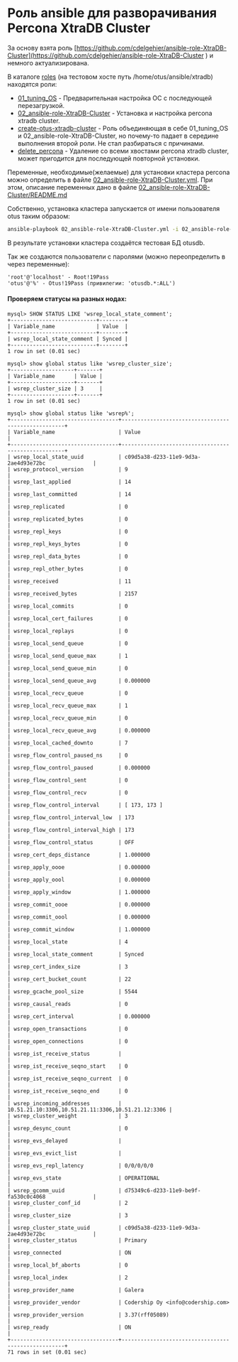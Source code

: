 # Роль ansible для разворачивания Percona XtraDB Cluster

За основу взята роль [https://github.com/cdelgehier/ansible-role-XtraDB-Cluster](https://github.com/cdelgehier/ansible-role-XtraDB-Cluster ) и немного актуализирована.

В каталоге [roles](roles/) (на тестовом хосте путь /home/otus/ansible/xtradb) находятся роли:
-  [01_tuning_OS](roles/01_tuning_OS) - Предварительная настройка ОС с последующей перезагрузкой.
- [02_ansible-role-XtraDB-Cluster](roles/02_ansible-role-XtraDB-Cluster) - Установка и настройка percona xtradb cluster.
- [create-otus-xtradb-cluster](roles/create-otus-xtradb-cluster.yml) - Роль объединяющая в себе 01_tuning_OS и 02_ansible-role-XtraDB-Cluster, но почему-то падает в середине выполнения второй роли. Не стал разбираться с причинами.
- [delete_percona](roles/delete_percona) - Удаление со всеми хвостами percona xtradb cluster, может пригодится для последующей повторной установки.


Переменные, необходимые(желаемые) для установки кластера percona можно определить в файле [02_ansible-role-XtraDB-Cluster.yml](roles/02_ansible-role-XtraDB-Cluster.yml). При этом, описание переменных дано в файле [02_ansible-role-XtraDB-Cluster/README.md](roles/02_ansible-role-XtraDB-Cluster/README.md)

Собственно, установка кластера запускается от имени пользователя otus таким образом:
```bash
ansible-playbook 02_ansible-role-XtraDB-Cluster.yml -i 02_ansible-role-XtraDB-Cluster/hosts
```

В результате установки кластера создаётся тестовая БД otusdb.

Так же создаются пользователи с паролями (можно переопределить в через переменные):
```mysql
'root'@'localhost' - Root!19Pass 
'otus'@'%' - Otus!19Pass (привилегии: 'otusdb.*:ALL')
```
#### Проверяем статусы на разных нодах:

```mysql
mysql> SHOW STATUS LIKE 'wsrep_local_state_comment';
+---------------------------+--------+
| Variable_name             | Value  |
+---------------------------+--------+
| wsrep_local_state_comment | Synced |
+---------------------------+--------+
1 row in set (0.01 sec)
```
```mysql
mysql> show global status like 'wsrep_cluster_size';
+--------------------+-------+
| Variable_name      | Value |
+--------------------+-------+
| wsrep_cluster_size | 3     |
+--------------------+-------+
1 row in set (0.01 sec)
```
```mysql
mysql> show global status like 'wsrep%';
+----------------------------------+----------------------------------------------------+
| Variable_name                    | Value                                              |
+----------------------------------+----------------------------------------------------+
| wsrep_local_state_uuid           | c09d5a38-d233-11e9-9d3a-2ae4d93e72bc               |
| wsrep_protocol_version           | 9                                                  |
| wsrep_last_applied               | 14                                                 |
| wsrep_last_committed             | 14                                                 |
| wsrep_replicated                 | 0                                                  |
| wsrep_replicated_bytes           | 0                                                  |
| wsrep_repl_keys                  | 0                                                  |
| wsrep_repl_keys_bytes            | 0                                                  |
| wsrep_repl_data_bytes            | 0                                                  |
| wsrep_repl_other_bytes           | 0                                                  |
| wsrep_received                   | 11                                                 |
| wsrep_received_bytes             | 2157                                               |
| wsrep_local_commits              | 0                                                  |
| wsrep_local_cert_failures        | 0                                                  |
| wsrep_local_replays              | 0                                                  |
| wsrep_local_send_queue           | 0                                                  |
| wsrep_local_send_queue_max       | 1                                                  |
| wsrep_local_send_queue_min       | 0                                                  |
| wsrep_local_send_queue_avg       | 0.000000                                           |
| wsrep_local_recv_queue           | 0                                                  |
| wsrep_local_recv_queue_max       | 1                                                  |
| wsrep_local_recv_queue_min       | 0                                                  |
| wsrep_local_recv_queue_avg       | 0.000000                                           |
| wsrep_local_cached_downto        | 7                                                  |
| wsrep_flow_control_paused_ns     | 0                                                  |
| wsrep_flow_control_paused        | 0.000000                                           |
| wsrep_flow_control_sent          | 0                                                  |
| wsrep_flow_control_recv          | 0                                                  |
| wsrep_flow_control_interval      | [ 173, 173 ]                                       |
| wsrep_flow_control_interval_low  | 173                                                |
| wsrep_flow_control_interval_high | 173                                                |
| wsrep_flow_control_status        | OFF                                                |
| wsrep_cert_deps_distance         | 1.000000                                           |
| wsrep_apply_oooe                 | 0.000000                                           |
| wsrep_apply_oool                 | 0.000000                                           |
| wsrep_apply_window               | 1.000000                                           |
| wsrep_commit_oooe                | 0.000000                                           |
| wsrep_commit_oool                | 0.000000                                           |
| wsrep_commit_window              | 1.000000                                           |
| wsrep_local_state                | 4                                                  |
| wsrep_local_state_comment        | Synced                                             |
| wsrep_cert_index_size            | 3                                                  |
| wsrep_cert_bucket_count          | 22                                                 |
| wsrep_gcache_pool_size           | 5544                                               |
| wsrep_causal_reads               | 0                                                  |
| wsrep_cert_interval              | 0.000000                                           |
| wsrep_open_transactions          | 0                                                  |
| wsrep_open_connections           | 0                                                  |
| wsrep_ist_receive_status         |                                                    |
| wsrep_ist_receive_seqno_start    | 0                                                  |
| wsrep_ist_receive_seqno_current  | 0                                                  |
| wsrep_ist_receive_seqno_end      | 0                                                  |
| wsrep_incoming_addresses         | 10.51.21.10:3306,10.51.21.11:3306,10.51.21.12:3306 |
| wsrep_cluster_weight             | 3                                                  |
| wsrep_desync_count               | 0                                                  |
| wsrep_evs_delayed                |                                                    |
| wsrep_evs_evict_list             |                                                    |
| wsrep_evs_repl_latency           | 0/0/0/0/0                                          |
| wsrep_evs_state                  | OPERATIONAL                                        |
| wsrep_gcomm_uuid                 | d75349c6-d233-11e9-be9f-fa530c0c4068               |
| wsrep_cluster_conf_id            | 2                                                  |
| wsrep_cluster_size               | 3                                                  |
| wsrep_cluster_state_uuid         | c09d5a38-d233-11e9-9d3a-2ae4d93e72bc               |
| wsrep_cluster_status             | Primary                                            |
| wsrep_connected                  | ON                                                 |
| wsrep_local_bf_aborts            | 0                                                  |
| wsrep_local_index                | 2                                                  |
| wsrep_provider_name              | Galera                                             |
| wsrep_provider_vendor            | Codership Oy <info@codership.com>                  |
| wsrep_provider_version           | 3.37(rff05089)                                     |
| wsrep_ready                      | ON                                                 |
+----------------------------------+----------------------------------------------------+
71 rows in set (0.01 sec)
```
